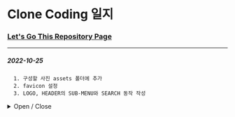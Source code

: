 
# Clone Coding 일지

### [Let's Go This Repository Page](https://hello9721.github.io/Clone_Starbucks_Page/)
* * *
##### 2022-10-25
      1. 구성할 사진 assets 폴더에 추가
      2. favicon 설정
      3. LOGO, HEADER의 SUB-MENU와 SEARCH 동작 작성
      
<details>
<summary>Open / Close</summary>


> LOGO, HEADER의 SUB-MENU와 SEARCH 동작 작성 

![Day 1](https://user-images.githubusercontent.com/95046369/197713638-765fae0d-f88b-4404-ad46-a7497591c746.gif)

</details>
